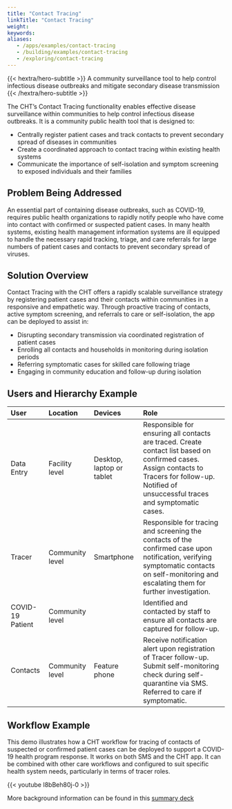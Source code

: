 ```yaml
---
title: "Contact Tracing"
linkTitle: "Contact Tracing"
weight:
keywords:
aliases:
   - /apps/examples/contact-tracing
   - /building/examples/contact-tracing
   - /exploring/contact-tracing
---
```


{{< hextra/hero-subtitle >}}
  A community surveillance tool to help control infectious disease outbreaks and mitigate secondary disease transmission
{{< /hextra/hero-subtitle >}}

The CHT’s Contact Tracing functionality enables effective disease surveillance within communities to help control infectious disease outbreaks. It is a community public health tool that is designed to:

* Centrally register patient cases and track contacts to prevent secondary spread of diseases in communities
* Create a coordinated approach to contact tracing within existing health systems
* Communicate the importance of self-isolation and symptom screening to exposed individuals and their families

## Problem Being Addressed

An essential part of containing disease outbreaks, such as COVID-19, requires public health organizations to rapidly notify people who have come into contact with confirmed or suspected patient cases. In many health systems, existing health management information systems are ill equipped to handle the necessary rapid tracking, triage, and care referrals for large numbers of patient cases and contacts to prevent secondary spread of viruses.

## Solution Overview

Contact Tracing with the CHT offers a rapidly scalable surveillance strategy by registering patient cases and their contacts within communities in a responsive and empathetic way. Through proactive tracing of contacts, active symptom screening, and referrals to care or self-isolation, the app can be deployed to assist in:

* Disrupting secondary transmission via coordinated registration of patient cases
* Enrolling all contacts and households in monitoring during isolation periods
* Referring symptomatic cases for skilled care following triage
* Engaging in community education and follow-up during isolation

## Users and Hierarchy Example

| User                  | Location             | Devices                             | Role                                                                                                                                                                                                                                              |
| :-------------------- | :------------------- | :---------------------------------- | :------------------------------------------------------------------------------------------------- |
| Data Entry  | Facility level       | Desktop, laptop or tablet           | Responsible for ensuring all contacts are traced. Create contact list based on confirmed cases. Assign contacts to Tracers for follow-up. Notified of unsuccessful traces and symptomatic cases. |
| Tracer                | Community level      | Smartphone                          | Responsible for tracing and screening the contacts of the confirmed case upon notification, verifying symptomatic contacts on self-monitoring and escalating them for further investigation. |
| COVID-19 Patient         | Community level      |                                     | Identified and contacted by staff to ensure all contacts are captured for follow-up. |
| Contacts               | Community level      | Feature phone                       | Receive notification alert upon registration of Tracer follow-up. Submit self-monitoring check during self-quarantine via SMS. Referred to care if symptomatic.  |


## Workflow Example

This demo illustrates how a CHT workflow for tracing of contacts of suspected or confirmed patient cases can be deployed to support a COVID-19 health program response. It works on both SMS and the CHT app. It can be combined with other care workflows and configured to suit specific health system needs, particularly in terms of tracer roles.

{{< youtube I8bBeh80j-0 >}} <br>

More background information can be found in this [summary deck](https://docs.google.com/presentation/d/1gG2CqndW5pWp6Lx_3t6haiqqO-wFY7_JJ4r246YbVEw)

